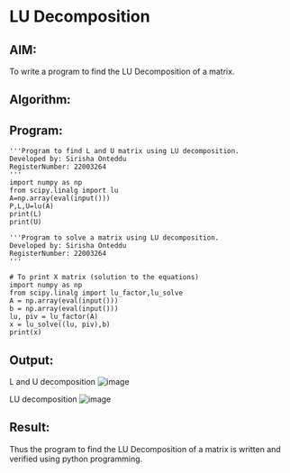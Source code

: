 # LU Decomposition 

## AIM:
To write a program to find the LU Decomposition of a matrix.
## Algorithm:

## Program:
```
'''Program to find L and U matrix using LU decomposition.
Developed by: Sirisha Onteddu
RegisterNumber: 22003264
'''
import numpy as np
from scipy.linalg import lu
A=np.array(eval(input()))
P,L,U=lu(A)
print(L)
print(U)
```
```
'''Program to solve a matrix using LU decomposition.
Developed by: Sirisha Onteddu
RegisterNumber: 22003264
'''

# To print X matrix (solution to the equations)
import numpy as np
from scipy.linalg import lu_factor,lu_solve
A = np.array(eval(input()))
b = np.array(eval(input()))
lu, piv = lu_factor(A)
x = lu_solve((lu, piv),b)
print(x)

```
## Output:
L and U decomposition
![image](https://user-images.githubusercontent.com/119389139/213922001-9dd4a6c2-9057-4cbe-af75-8b816acc50fe.png)

LU decomposition
![image](https://user-images.githubusercontent.com/119389139/213921955-bb7768c8-84d6-4618-886b-c271a7f0f569.png)

## Result:
Thus the program to find the LU Decomposition of a matrix is written and verified using python programming.

